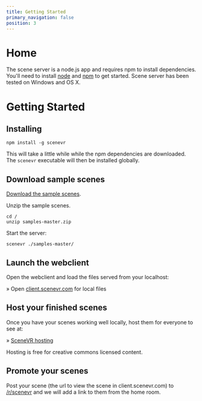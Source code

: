 ```yaml
---
title: Getting Started
primary_navigation: false
position: 3
---
```


# Home

The scene server is a node.js app and requires npm to install dependencies. You'll need to install [node](//nodejs.org) and [npm](//npmjs.org) to get started. Scene server has been tested on Windows and OS X.

# Getting Started 

## Installing

    npm install -g scenevr

This will take a little while while the npm dependencies are downloaded. The `scenevr` executable will then be installed globally.

## Download sample scenes

[Download the sample scenes](https://github.com/scenevr/samples/archive/master.zip).

Unzip the sample scenes.

    cd / 
    unzip samples-master.zip 

Start the server:

    scenevr ./samples-master/

## Launch the webclient

Open the webclient and load the files served from your localhost:

&raquo; Open [client.scenevr.com](http://client.scenevr.com/?connect=localhost:8080/index.xml) for local files

## Host your finished scenes

Once you have your scenes working well locally, host them for everyone to see at:

&raquo; [SceneVR hosting](//scenevr.hosting)

Hosting is free for creative commons licensed content.

## Promote your scenes

Post your scene (the url to view the scene in client.scenevr.com) to [/r/scenevr](//reddit.com/r/scenevr) and we will add a link to them from the home room.